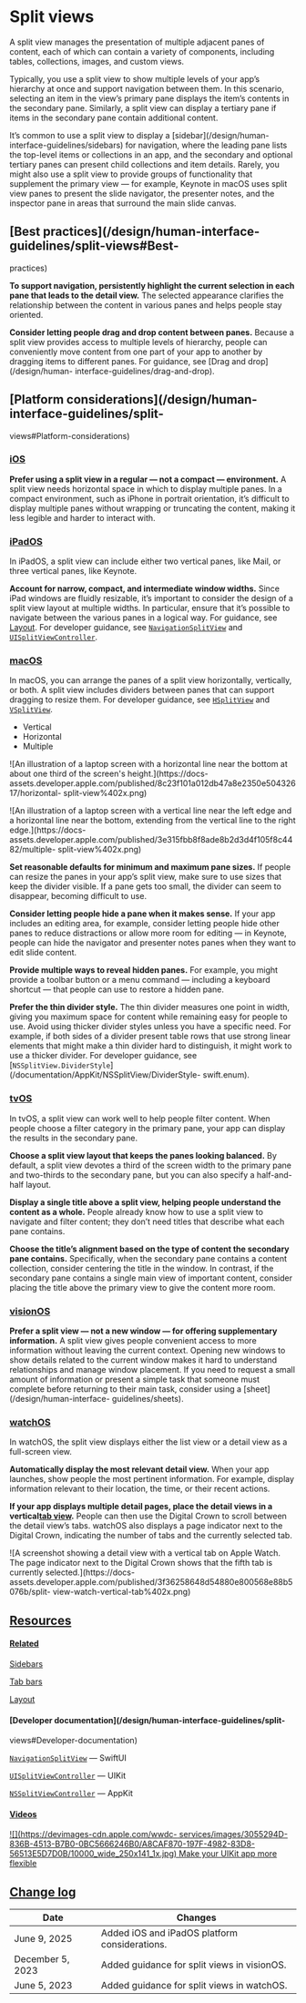 # Split views

A split view manages the presentation of multiple adjacent panes of content,
each of which can contain a variety of components, including tables,
collections, images, and custom views.

Typically, you use a split view to show multiple levels of your app’s
hierarchy at once and support navigation between them. In this scenario,
selecting an item in the view’s primary pane displays the item’s contents in
the secondary pane. Similarly, a split view can display a tertiary pane if
items in the secondary pane contain additional content.

It’s common to use a split view to display a [sidebar](/design/human-
interface-guidelines/sidebars) for navigation, where the leading pane lists
the top-level items or collections in an app, and the secondary and optional
tertiary panes can present child collections and item details. Rarely, you
might also use a split view to provide groups of functionality that supplement
the primary view — for example, Keynote in macOS uses split view panes to
present the slide navigator, the presenter notes, and the inspector pane in
areas that surround the main slide canvas.

## [Best practices](/design/human-interface-guidelines/split-views#Best-
practices)

**To support navigation, persistently highlight the current selection in each
pane that leads to the detail view.** The selected appearance clarifies the
relationship between the content in various panes and helps people stay
oriented.

**Consider letting people drag and drop content between panes.** Because a
split view provides access to multiple levels of hierarchy, people can
conveniently move content from one part of your app to another by dragging
items to different panes. For guidance, see [Drag and drop](/design/human-
interface-guidelines/drag-and-drop).

## [Platform considerations](/design/human-interface-guidelines/split-
views#Platform-considerations)

### [iOS](/design/human-interface-guidelines/split-views#iOS)

**Prefer using a split view in a regular — not a compact — environment.** A
split view needs horizontal space in which to display multiple panes. In a
compact environment, such as iPhone in portrait orientation, it’s difficult to
display multiple panes without wrapping or truncating the content, making it
less legible and harder to interact with.

### [iPadOS](/design/human-interface-guidelines/split-views#iPadOS)

In iPadOS, a split view can include either two vertical panes, like Mail, or
three vertical panes, like Keynote.

**Account for narrow, compact, and intermediate window widths.** Since iPad
windows are fluidly resizable, it’s important to consider the design of a
split view layout at multiple widths. In particular, ensure that it’s possible
to navigate between the various panes in a logical way. For guidance, see
[Layout](/design/human-interface-guidelines/layout). For developer guidance,
see [`NavigationSplitView`](/documentation/SwiftUI/NavigationSplitView) and
[`UISplitViewController`](/documentation/UIKit/UISplitViewController).

### [macOS](/design/human-interface-guidelines/split-views#macOS)

In macOS, you can arrange the panes of a split view horizontally, vertically,
or both. A split view includes dividers between panes that can support
dragging to resize them. For developer guidance, see
[`HSplitView`](/documentation/SwiftUI/HSplitView) and
[`VSplitView`](/documentation/SwiftUI/VSplitView).

  * Vertical 
  * Horizontal 
  * Multiple 

![An illustration of a laptop screen with a horizontal line near the bottom at
about one third of the screen's height.](https://docs-
assets.developer.apple.com/published/8c23f101a012db47a8e2350e50432617/horizontal-
split-view%402x.png)

![An illustration of a laptop screen with a vertical line near the left edge
and a horizontal line near the bottom, extending from the vertical line to the
right edge.](https://docs-
assets.developer.apple.com/published/3e315fbb8f8ade8b2d3d4f105f8c4482/multiple-
split-view%402x.png)

**Set reasonable defaults for minimum and maximum pane sizes.** If people can
resize the panes in your app’s split view, make sure to use sizes that keep
the divider visible. If a pane gets too small, the divider can seem to
disappear, becoming difficult to use.

**Consider letting people hide a pane when it makes sense.** If your app
includes an editing area, for example, consider letting people hide other
panes to reduce distractions or allow more room for editing — in Keynote,
people can hide the navigator and presenter notes panes when they want to edit
slide content.

**Provide multiple ways to reveal hidden panes.** For example, you might
provide a toolbar button or a menu command — including a keyboard shortcut —
that people can use to restore a hidden pane.

**Prefer the thin divider style.** The thin divider measures one point in
width, giving you maximum space for content while remaining easy for people to
use. Avoid using thicker divider styles unless you have a specific need. For
example, if both sides of a divider present table rows that use strong linear
elements that might make a thin divider hard to distinguish, it might work to
use a thicker divider. For developer guidance, see
[`NSSplitView.DividerStyle`](/documentation/AppKit/NSSplitView/DividerStyle-
swift.enum).

### [tvOS](/design/human-interface-guidelines/split-views#tvOS)

In tvOS, a split view can work well to help people filter content. When people
choose a filter category in the primary pane, your app can display the results
in the secondary pane.

**Choose a split view layout that keeps the panes looking balanced.** By
default, a split view devotes a third of the screen width to the primary pane
and two-thirds to the secondary pane, but you can also specify a half-and-half
layout.

**Display a single title above a split view, helping people understand the
content as a whole.** People already know how to use a split view to navigate
and filter content; they don’t need titles that describe what each pane
contains.

**Choose the title’s alignment based on the type of content the secondary pane
contains.** Specifically, when the secondary pane contains a content
collection, consider centering the title in the window. In contrast, if the
secondary pane contains a single main view of important content, consider
placing the title above the primary view to give the content more room.

### [visionOS](/design/human-interface-guidelines/split-views#visionOS)

**Prefer a split view — not a new window — for offering supplementary
information.** A split view gives people convenient access to more information
without leaving the current context. Opening new windows to show details
related to the current window makes it hard to understand relationships and
manage window placement. If you need to request a small amount of information
or present a simple task that someone must complete before returning to their
main task, consider using a [sheet](/design/human-interface-
guidelines/sheets).

### [watchOS](/design/human-interface-guidelines/split-views#watchOS)

In watchOS, the split view displays either the list view or a detail view as a
full-screen view.

**Automatically display the most relevant detail view.** When your app
launches, show people the most pertinent information. For example, display
information relevant to their location, the time, or their recent actions.

**If your app displays multiple detail pages, place the detail views in a
vertical[tab view](/design/human-interface-guidelines/tab-views).** People can
then use the Digital Crown to scroll between the detail view’s tabs. watchOS
also displays a page indicator next to the Digital Crown, indicating the
number of tabs and the currently selected tab.

![A screenshot showing a detail view with a vertical tab on Apple Watch. The
page indicator next to the Digital Crown shows that the fifth tab is currently
selected.](https://docs-
assets.developer.apple.com/published/3f36258648d54880e800568e88b5076b/split-
view-watch-vertical-tab%402x.png)

## [Resources](/design/human-interface-guidelines/split-views#Resources)

#### [Related](/design/human-interface-guidelines/split-views#Related)

[Sidebars](/design/human-interface-guidelines/sidebars)

[Tab bars](/design/human-interface-guidelines/tab-bars)

[Layout](/design/human-interface-guidelines/layout)

#### [Developer documentation](/design/human-interface-guidelines/split-
views#Developer-documentation)

[`NavigationSplitView`](/documentation/SwiftUI/NavigationSplitView) — SwiftUI

[`UISplitViewController`](/documentation/UIKit/UISplitViewController) — UIKit

[`NSSplitViewController`](/documentation/AppKit/NSSplitViewController) —
AppKit

#### [Videos](/design/human-interface-guidelines/split-views#Videos)

[![](https://devimages-cdn.apple.com/wwdc-
services/images/3055294D-836B-4513-B7B0-0BC5666246B0/A8CAF870-197F-4982-83D8-56513E5D7D0B/10000_wide_250x141_1x.jpg)
Make your UIKit app more flexible
](https://developer.apple.com/videos/play/wwdc2025/282)

## [Change log](/design/human-interface-guidelines/split-views#Change-log)

Date| Changes  
---|---  
June 9, 2025| Added iOS and iPadOS platform considerations.  
December 5, 2023| Added guidance for split views in visionOS.  
June 5, 2023| Added guidance for split views in watchOS.

